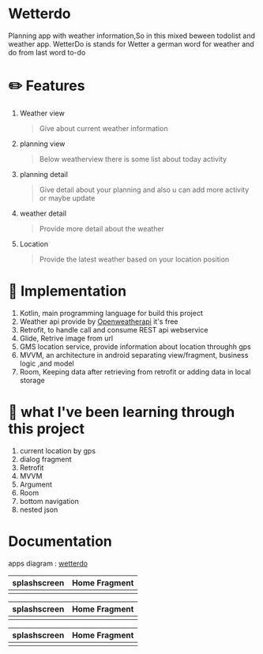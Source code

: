 # Wetterdo

Planning app with weather information,So in this mixed beween todolist and weather app. WetterDo is stands for Wetter a german word for weather and do from last word to-do 

# :pencil2: Features
1. Weather view

   >Give about current weather information 
   
2. planning view

   >Below weatherview there is some list about today activity
   
3. planning detail
   
   >Give detail about your planning and also u can add more activity or maybe update
   
4. weather detail

   >Provide more detail about the weather
   
5. Location
   
   >Provide the latest weather based on your location position
   
# :wrench: Implementation
1. Kotlin, main programming language for build this project
2. Weather api provide by [Openweatherapi](https://weatherstack.com/) it's free 
3. Retrofit, to handle call and consume REST api webservice
4. Glide, Retrive image from url
5. GMS location service, provide information about location throughh gps
6. MVVM, an architecture in android separating view/fragment, business logic ,and model
7. Room, Keeping data after retrieving from retrofit or adding data in local storage

# :book: what I've been learning through this project

1. current location by gps
2. dialog fragment
3. Retrofit
4. MVVM
5. Argument
6. Room
7. bottom navigation
8. nested json

# Documentation

apps diagram : [wetterdo](https://github.com/Alstonargodi/Wetterdo/blob/master/diagram%20weeterdo.png)

| splashscreen  | Home Fragment | 
| ------------- | ------------- |
|               |               |

| splashscreen  | Home Fragment |
| ------------- | ------------- |
|               |               |

| splashscreen  | Home Fragment |
| ------------- | ------------- |
|               |               |

